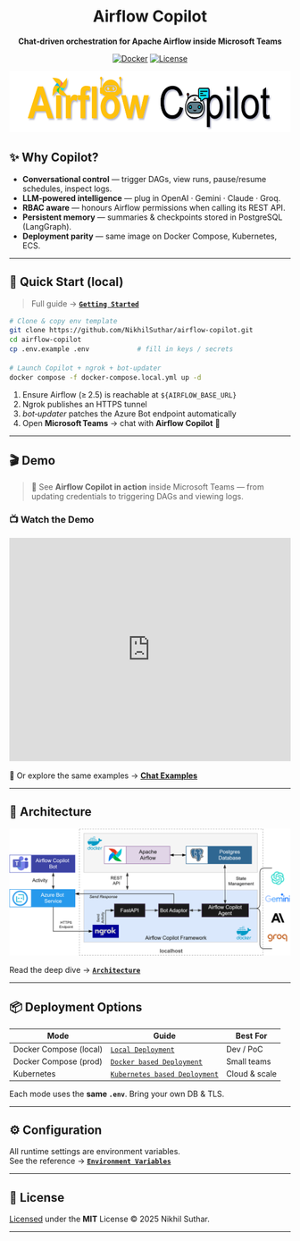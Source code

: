 <div align="center">

# Airflow Copilot  
**Chat‑driven orchestration for Apache Airflow inside Microsoft Teams**

[![Docker](https://img.shields.io/docker/pulls/thedatacarpenter/airflow-copilot)](https://hub.docker.com/r/thedatacarpenter/airflow-copilot)
[![License](https://img.shields.io/github/license/NikhilSuthar/airflow-copilot)](LICENSE)

</div>

<div align="center">
<img src="docs/assets/AirflowCopilotLogo.svg" height="110" alt="Airflow Copilot logo">
</div>

## ✨ Why Copilot?

- **Conversational control** — trigger DAGs, view runs, pause/resume schedules, inspect logs.
- **LLM‑powered intelligence** — plug in OpenAI · Gemini · Claude · Groq.
- **RBAC aware** — honours Airflow permissions when calling its REST API.
- **Persistent memory** — summaries & checkpoints stored in PostgreSQL (LangGraph).
- **Deployment parity** — same image on Docker Compose, Kubernetes, ECS.

---

## 🚀 Quick Start (local)

> Full guide → **[`Getting Started`](https://airflow-copilot.thedatacarpenter.com/quickstart/getting_started)**

```bash
# Clone & copy env template
git clone https://github.com/NikhilSuthar/airflow-copilot.git
cd airflow-copilot
cp .env.example .env            # fill in keys / secrets

# Launch Copilot + ngrok + bot‑updater
docker compose -f docker-compose.local.yml up -d
```

1. Ensure Airflow (≥ 2.5) is reachable at `${AIRFLOW_BASE_URL}`  
2. Ngrok publishes an HTTPS tunnel  
3. *bot‑updater* patches the Azure Bot endpoint automatically  
4. Open **Microsoft Teams** → chat with **Airflow Copilot** 🚀

---
## 🎬 Demo

> 🚀 See **Airflow Copilot in action** inside Microsoft Teams — from updating credentials to triggering DAGs and viewing logs.


<h3>📺 Watch the Demo</h3>

<iframe width="100%" height="400" src="https://www.youtube.com/embed/dKz1hLJnMUA" frameborder="0" allowfullscreen></iframe>


🧾 Or explore the same examples → [**Chat Examples**](https://airflow-copilot.thedatacarpenter.com/examples/chat_examples)

---
## 🧠 Architecture

![Architecture](docs/assets/quick-start-arch.svg)

Read the deep dive → **[`Architecture`](https://airflow-copilot.thedatacarpenter.com/architecture/architecture)**

---

## 📦 Deployment Options

| Mode | Guide | Best For |
|------|-------|----------|
| Docker Compose (local) | [`Local Deployment`](https://airflow-copilot.thedatacarpenter.com/quickstart/getting_started) | Dev / PoC |
| Docker Compose (prod)  | [`Docker based Deployment`](https://airflow-copilot.thedatacarpenter.com/deployment/deployment) | Small teams |
| Kubernetes             | [`Kubernetes based Deployment`](https://airflow-copilot.thedatacarpenter.com/deployment/deployment) | Cloud & scale |

Each mode uses the **same `.env`**. Bring your own DB & TLS.

---

## ⚙️ Configuration

All runtime settings are environment variables.  
See the reference → **[`Environment Variables`](https://airflow-copilot.thedatacarpenter.com/configuration/environment_variables)**


---

## 📄 License

[Licensed](./LICENSE) under the **MIT** License © 2025 Nikhil Suthar.

---